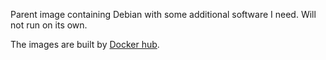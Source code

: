 Parent image containing Debian with some additional software I need. Will not run on its own.

The images are built by [Docker hub](https://registry.hub.docker.com/u/kawayu168/debian-kafka/).
